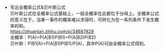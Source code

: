 
- 写出全概率公式&贝叶斯公式  
贝叶斯公式在全概率公式基础上，一般全概率在此都位于分母上。全概率公式的意义在于，当某一事件的概率难以求得时，可转化为在一系列条件下发生概率的和。  
https://zhuanlan.zhihu.com/p/34687829  
全概率：P(A)=P(A|B1)P(B1)+P(A|B2)P(B2)  
贝叶斯：P(B1|A)=P(A|B1)P(B1)/P(A)，其中P(A)可由全概率公式得到。  

